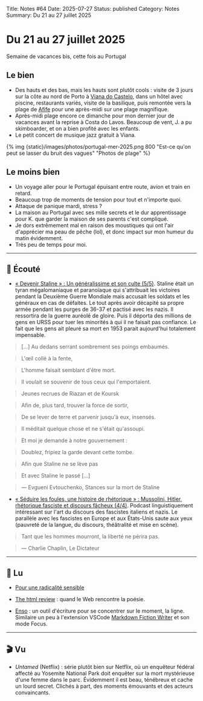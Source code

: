 Title: Notes #64
Date: 2025-07-27
Status: published
Category: Notes
Summary: Du 21 au 27 juillet 2025

# Du 21 au 27 juillet 2025

Semaine de vacances bis, cette fois au Portugal

## Le bien

* Des hauts et des bas, mais les hauts sont plutôt cools : visite de 3 jours sur la côte au nord de Porto à [Viana do Castelo](https://fr.wikipedia.org/wiki/Viana_do_Castelo), dans un hôtel avec piscine, restaurants variés, visite de la basilique, puis remontée vers la plage de [Afife](https://fr.wikipedia.org/wiki/Afife) pour une après-midi sur une plage magnifique.
* Après-midi plage encore ce dimanche pour mon dernier jour de vacances avant la reprise à Costa do Lavos. Beaucoup de vent, J. a pu skimboarder, et on a bien profité avec les enfants.
* Le petit concert de musique jazz gratuit à Viana.

{% img {static}/images/photos/portugal-mer-2025.png 800 "Est-ce qu'on peut se lasser du bruit des vagues" "Photos de plage" %}

## Le moins bien

* Un voyage aller pour le Portugal épuisant entre route, avion et train en retard.
* Beaucoup trop de moments de tension pour tout et n'importe quoi.
* Attaque de panique mardi, stress ?
* La maison au Portugal avec ses mille secrets et le dur apprentissage pour K. que garder la maison de ses parents c'est compliqué.
* Je dors extrêmement mal en raison des moustiques qui ont l'air d'apprécier ma peau de pêche (lol), et donc impact sur mon humeur du matin évidemment.
* Très peu de temps pour moi.

---

## 🎤 Écouté

* [« Devenir Staline » : Un généralissime et son culte (5/5)](https://www.radiofrance.fr/franceculture/podcasts/les-grandes-traversees/un-generalissime-et-son-culte-4036151). Staline était un tyran mégalomaniaque et paranoïaque qui s'attribuait les victoires pendant la Deuxième Guerre Mondiale mais accusait les soldats et les généraux en cas de défaites. Le tout après avoir décapité sa propre armée pendant les purges de 36-37 et pactisé avec les nazis. Il ressortira de la guerre auréolé de gloire. Puis il déporta des millions de gens en URSS pour tuer les minorités à qui il ne faisait pas confiance. Le fait que les gens ait pleuré sa mort en 1953 parait aujourd'hui totalement impensable.

> [...] Au dedans serrant sombrement ses poings embaumés.

> L'œil collé à la fente,

> L'homme faisait semblant d'être mort.

> Il voulait se souvenir de tous ceux qui l'emportaient.

> Jeunes recrues de Riazan et de Koursk

> Afin de, plus tard, trouver la force de sortir,

> De se lever de terre et parvenir jusqu'à eux, insensés.

> Il méditait quelque chose et ne s'était qu'assoupi.

> Et moi je demande à notre gouvernement :

> Doublez, fripiez la garde devant cette tombe.

> Afin que Staline ne se lève pas

> Et avec Staline le passé [...]

> — Evgueni Evtouchenko, Stances sur la mort de Staline

* [« Séduire les foules, une histoire de rhétorique » : Mussolini, Hitler, rhétorique fasciste et discours fâcheux (4/4)](https://www.radiofrance.fr/franceculture/podcasts/le-cours-de-l-histoire/mussolini-hitler-rhetorique-fasciste-et-discours-facheux-5898071). Podcast linguistiquement intéressant sur l'art du discours des fascistes italiens et nazis. Le parallèle avec les fascistes en Europe et aux États-Unis saute aux yeux (pauvreté de la langue, du discours, théâtralité et mise en scène).

> Tant que les hommes mourront, la liberté ne périra pas.

> — Charlie Chaplin, Le Dictateur

---

## 📖 Lu

* [Pour une radicalité sensible](https://www.politis.fr/articles/2025/07/parti-pris-pour-une-radicalite-sensible/)

* [The html review](https://thehtml.review/about) : quand le Web rencontre la poésie.

* [Enso](https://enso.sonnet.io/) : un outil d'écriture pour se concentrer sur le moment, la ligne. Similaire un peu à l'extension VSCode [Markdown Fiction Writer](https://marketplace.visualstudio.com/items?itemName=vsc-zoctarine.markdown-fiction-writer) et son mode Focus.

---

## 🎬 Vu

* _Untamed_ (Netflix) : série plutôt bien sur Netflix, où un enquêteur fédéral affecté au Yosemite National Park doit enquêter sur la mort mystérieuse d'une femme dans le parc. Évidemment il est beau, ténébreux et cache un lourd secret. Clichés à part, des moments émouvants et des acteurs convaincants.
